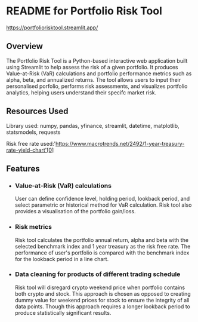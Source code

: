 # README for Portfolio Risk Tool

https://portfoliorisktool.streamlit.app/

## Overview
The Portfolio Risk Tool is a Python-based interactive web application built using Streamlit to help assess the risk of a given portfolio. It produces Value-at-Risk (VaR) calculations and portfolio performance metrics such as alpha, beta, and annualized returns. The tool allows users to input their personalised porfolio, performs risk assessments, and visualizes portfolio analytics, helping users understand their specifc market risk.

## Resources Used
Library used: numpy, pandas, yfinance, streamlit, datetime, matplotlib, statsmodels, requests

Risk free rate used:'https://www.macrotrends.net/2492/1-year-treasury-rate-yield-chart'[0]

## Features

* ### Value-at-Risk (VaR) calculations
  User can define confidence level, holding period, lookback period, and select parametric or historical method for VaR calculation. Risk tool also provides a visualisation of the portfolio gain/loss.

* ### Risk metrics
  Risk tool calculates the portfolio annual return, alpha and beta with the selected benchmark index and 1 year treasury as the risk free rate. The performance of user's portfolio is compared with the benchmark index for the lookback period in a line chart.

* ### Data cleaning for products of different trading schedule
  Risk tool will disregard crypto weekend price when portfolio contains both crypto and stock. This approach is chosen as opposed to creating dummy value for weekend prices for stock to ensure the integrity of all data points. Though this approach requires a longer lookback period to produce statistically significant results.

  
  
